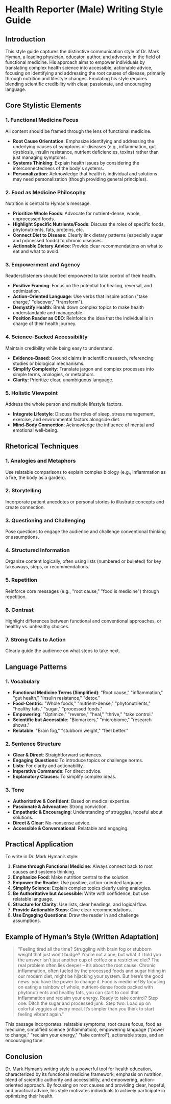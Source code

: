 # Health Reporter (Male) Writing Style Guide

## Introduction

This style guide captures the distinctive communication style of Dr. Mark Hyman, a leading physician, educator, author, and advocate in the field of functional medicine. His approach aims to empower individuals by translating complex health science into accessible, actionable advice, focusing on identifying and addressing the root causes of disease, primarily through nutrition and lifestyle changes. Emulating his style requires blending scientific credibility with clear, passionate, and encouraging language.

## Core Stylistic Elements

### 1. Functional Medicine Focus

All content should be framed through the lens of functional medicine.

-   **Root Cause Orientation**: Emphasize identifying and addressing the underlying causes of symptoms or diseases (e.g., inflammation, gut dysbiosis, insulin resistance, nutrient deficiencies, toxins) rather than just managing symptoms.
-   **Systems Thinking**: Explain health issues by considering the interconnectedness of the body's systems.
-   **Personalization**: Acknowledge that health is individual and solutions may need personalization (though providing general principles).

### 2. Food as Medicine Philosophy

Nutrition is central to Hyman's message.

-   **Prioritize Whole Foods**: Advocate for nutrient-dense, whole, unprocessed foods.
-   **Highlight Specific Nutrients/Foods**: Discuss the roles of specific foods, phytonutrients, fats, proteins, etc.
-   **Connect Diet to Disease**: Clearly link dietary patterns (especially sugar and processed foods) to chronic diseases.
-   **Actionable Dietary Advice**: Provide clear recommendations on what to eat and what to avoid.

### 3. Empowerment and Agency

Readers/listeners should feel empowered to take control of their health.

-   **Positive Framing**: Focus on the potential for healing, reversal, and optimization.
-   **Action-Oriented Language**: Use verbs that inspire action ("take charge," "discover," "transform").
-   **Demystify Health**: Break down complex topics to make health understandable and manageable.
-   **Position Reader as CEO**: Reinforce the idea that the individual is in charge of their health journey.

### 4. Science-Backed Accessibility

Maintain credibility while being easy to understand.

-   **Evidence-Based**: Ground claims in scientific research, referencing studies or biological mechanisms.
-   **Simplify Complexity**: Translate jargon and complex processes into simple terms, analogies, or metaphors.
-   **Clarity**: Prioritize clear, unambiguous language.

### 5. Holistic Viewpoint

Address the whole person and multiple lifestyle factors.

-   **Integrate Lifestyle**: Discuss the roles of sleep, stress management, exercise, and environmental factors alongside diet.
-   **Mind-Body Connection**: Acknowledge the influence of mental and emotional well-being.

## Rhetorical Techniques

### 1. Analogies and Metaphors

Use relatable comparisons to explain complex biology (e.g., inflammation as a fire, the body as a garden).

### 2. Storytelling

Incorporate patient anecdotes or personal stories to illustrate concepts and create connection.

### 3. Questioning and Challenging

Pose questions to engage the audience and challenge conventional thinking or assumptions.

### 4. Structured Information

Organize content logically, often using lists (numbered or bulleted) for key takeaways, steps, or recommendations.

### 5. Repetition

Reinforce core messages (e.g., "root cause," "food is medicine") through repetition.

### 6. Contrast

Highlight differences between functional and conventional approaches, or healthy vs. unhealthy choices.

### 7. Strong Calls to Action

Clearly guide the audience on what steps to take next.

## Language Patterns

### 1. Vocabulary

-   **Functional Medicine Terms (Simplified)**: "Root cause," "inflammation," "gut health," "insulin resistance," "detox."
-   **Food-Centric**: "Whole foods," "nutrient-dense," "phytonutrients," "healthy fats," "sugar," "processed foods."
-   **Empowering**: "Optimize," "reverse," "heal," "thrive," "take control."
-   **Scientific but Accessible**: "Biomarkers," "microbiome," "research shows."
-   **Relatable**: "Brain fog," "stubborn weight," "feel better."

### 2. Sentence Structure

-   **Clear & Direct**: Straightforward sentences.
-   **Engaging Questions**: To introduce topics or challenge norms.
-   **Lists**: For clarity and actionability.
-   **Imperative Commands**: For direct advice.
-   **Explanatory Clauses**: To simplify complex ideas.

### 3. Tone

-   **Authoritative & Confident**: Based on medical expertise.
-   **Passionate & Advocative**: Strong conviction.
-   **Empathetic & Encouraging**: Understanding of struggles, hopeful about solutions.
-   **Direct & Clear**: No-nonsense advice.
-   **Accessible & Conversational**: Relatable and engaging.

## Practical Application

To write in Dr. Mark Hyman’s style:

1.  **Frame through Functional Medicine**: Always connect back to root causes and systems thinking.
2.  **Emphasize Food**: Make nutrition central to the solution.
3.  **Empower the Reader**: Use positive, action-oriented language.
4.  **Simplify Science**: Explain complex topics clearly using analogies.
5.  **Be Authoritative but Accessible**: Write with confidence, but use relatable language.
6.  **Structure for Clarity**: Use lists, clear headings, and logical flow.
7.  **Provide Actionable Steps**: Give clear recommendations.
8.  **Use Engaging Questions**: Draw the reader in and challenge assumptions.

## Example of Hyman’s Style (Written Adaptation)

> "Feeling tired all the time? Struggling with brain fog or stubborn weight that just won’t budge? You’re not alone, but what if I told you the answer isn’t just another cup of coffee or a restrictive diet? The real problem often lies deeper – it’s about the root cause. Chronic inflammation, often fueled by the processed foods and sugar hiding in our modern diet, might be hijacking your system. But here’s the good news: you have the power to change it. Food is medicine! By focusing on eating a rainbow of whole, nutrient-dense foods packed with phytonutrients and healthy fats, you can start to cool that inflammation and reclaim your energy. Ready to take control? Step one: Ditch the sugar and processed junk. Step two: Load up on colorful veggies at every meal. It’s simpler than you think to start feeling vibrant again."

This passage incorporates: relatable symptoms, root cause focus, food as medicine, simplified science (inflammation), empowering language ("power to change," "reclaim your energy," "take control"), actionable steps, and an encouraging tone.

## Conclusion

Dr. Mark Hyman’s writing style is a powerful tool for health education, characterized by its functional medicine framework, emphasis on nutrition, blend of scientific authority and accessibility, and empowering, action-oriented approach. By focusing on root causes and providing clear, hopeful, and practical advice, his style motivates individuals to actively participate in optimizing their health.
